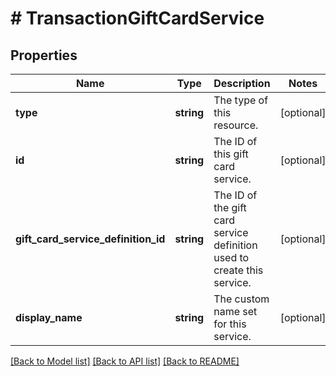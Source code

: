 # # TransactionGiftCardService

## Properties

Name | Type | Description | Notes
------------ | ------------- | ------------- | -------------
**type** | **string** | The type of this resource. | [optional]
**id** | **string** | The ID of this gift card service. | [optional]
**gift_card_service_definition_id** | **string** | The ID of the gift card service definition used to create this service. | [optional]
**display_name** | **string** | The custom name set for this service. | [optional]

[[Back to Model list]](../../README.md#models) [[Back to API list]](../../README.md#endpoints) [[Back to README]](../../README.md)
